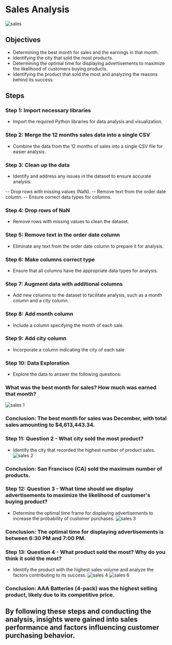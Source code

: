 # Sales Analysis
 ![sales](https://github.com/nayan1bajpai/Sales-Analysis/assets/166288028/a3bbd855-3655-4967-a677-075bd78d0489)

## Objectives   

- Determining the best month for sales and the earnings in that month.
- Identifying the city that sold the most products.
- Determining the optimal time for displaying advertisements to maximize the likelihood of customers buying products.
- Identifying the product that sold the most and analyzing the reasons behind its success.
## Steps
### Step 1: Import necessary libraries
- Import the required Python libraries for data analysis and visualization.

### Step 2: Merge the 12 months sales data into a single CSV
- Combine the data from the 12 months of sales into a single CSV file for easier analysis.

### Step 3: Clean up the data
- Identify and address any issues in the dataset to ensure accurate analysis.

-- Drop rows with missing values (NaN).
-- Remove text from the order date column.
-- Ensure correct data types for columns.
### Step 4: Drop rows of NaN
- Remove rows with missing values to clean the dataset.

### Step 5: Remove text in the order date column
- Eliminate any text from the order date column to prepare it for analysis.

### Step 6: Make columns correct type
- Ensure that all columns have the appropriate data types for analysis.

### Step 7: Augment data with additional columns
- Add new columns to the dataset to facilitate analysis, such as a month column and a city column.

### Step 8: Add month column
- Include a column specifying the month of each sale.

### Step 9: Add city column
- Incorporate a column indicating the city of each sale.

### Step 10: Data Exploration
- Explore the data to answer the following questions:

### What was the best month for sales? How much was earned that month?
![sales 1](https://github.com/nayan1bajpai/Sales-Analysis/assets/166288028/127d53bc-88f2-4bc8-ace6-1c042ac30b37)
### Conclusion: The best month for sales was December, with total sales amounting to $4,613,443.34.

### Step 11: Question 2 - What city sold the most product?
- Identify the city that recorded the highest number of product sales.
  ![sales 2](https://github.com/nayan1bajpai/Sales-Analysis/assets/166288028/cd8b17c2-358e-44db-851b-a9f7b543ddd3)
### Conclusion: San Francisco (CA) sold the maximum number of products.

### Step 12: Question 3 - What time should we display advertisements to maximize the likelihood of customer's buying product?
- Determine the optimal time frame for displaying advertisements to increase the probability of customer purchases.
  ![sales 3](https://github.com/nayan1bajpai/Sales-Analysis/assets/166288028/aeafe818-3202-49f7-9be5-208fadbc4c39)
### Conclusion: The optimal time for displaying advertisements is between 6:30 PM and 7:00 PM.

### Step 13: Question 4 - What product sold the most? Why do you think it sold the most?
- Identify the product with the highest sales volume and analyze the factors contributing to its success.
  ![sales 4](https://github.com/nayan1bajpai/Sales-Analysis/assets/166288028/46e7551f-3421-454a-b46e-e143ee554ee0)
  ![sales 6](https://github.com/nayan1bajpai/Sales-Analysis/assets/166288028/67ba9de6-bb98-4a92-9ed0-455b45ee3555)
### Conclusion: AAA Batteries (4-pack) was the highest selling product, likely due to its competitive price.

## By following these steps and conducting the analysis, insights were gained into sales performance and factors influencing customer purchasing behavior.
